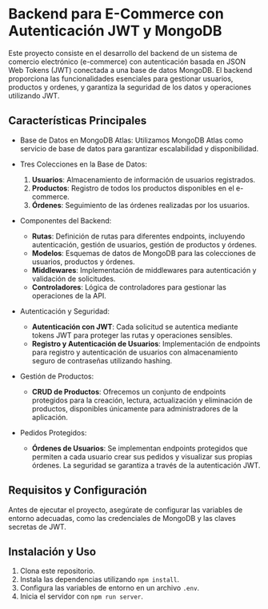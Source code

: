 # Backend para E-Commerce con Autenticación JWT y MongoDB

Este proyecto consiste en el desarrollo del backend de un sistema de comercio electrónico (e-commerce) con autenticación basada en JSON Web Tokens (JWT) conectada a una base de datos MongoDB. El backend proporciona las funcionalidades esenciales para gestionar usuarios, productos y ordenes, y garantiza la seguridad de los datos y operaciones utilizando JWT.

## Características Principales

- Base de Datos en MongoDB Atlas: Utilizamos MongoDB Atlas como servicio de base de datos para garantizar escalabilidad y disponibilidad.

- Tres Colecciones en la Base de Datos:
  1. **Usuarios**: Almacenamiento de información de usuarios registrados.
  2. **Productos**: Registro de todos los productos disponibles en el e-commerce.
  3. **Órdenes**: Seguimiento de las órdenes realizadas por los usuarios.

- Componentes del Backend:
  - **Rutas**: Definición de rutas para diferentes endpoints, incluyendo autenticación, gestión de usuarios, gestión de productos y órdenes.
  - **Modelos**: Esquemas de datos de MongoDB para las colecciones de usuarios, productos y órdenes.
  - **Middlewares**: Implementación de middlewares para autenticación y validación de solicitudes.
  - **Controladores**: Lógica de controladores para gestionar las operaciones de la API.

- Autenticación y Seguridad:
  - **Autenticación con JWT**: Cada solicitud se autentica mediante tokens JWT para proteger las rutas y operaciones sensibles.
  - **Registro y Autenticación de Usuarios**: Implementación de endpoints para registro y autenticación de usuarios con almacenamiento seguro de contraseñas utilizando hashing.

- Gestión de Productos:
  - **CRUD de Productos**: Ofrecemos un conjunto de endpoints protegidos para la creación, lectura, actualización y eliminación de productos, disponibles únicamente para administradores de la aplicación.

- Pedidos Protegidos:
  - **Órdenes de Usuarios**: Se implementan endpoints protegidos que permiten a cada usuario crear sus pedidos y visualizar sus propias órdenes. La seguridad se garantiza a través de la autenticación JWT.

## Requisitos y Configuración

Antes de ejecutar el proyecto, asegúrate de configurar las variables de entorno adecuadas, como las credenciales de MongoDB y las claves secretas de JWT.

## Instalación y Uso

1. Clona este repositorio.
2. Instala las dependencias utilizando `npm install`.
3. Configura las variables de entorno en un archivo `.env`.
4. Inicia el servidor con `npm run server`.